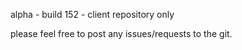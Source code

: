 alpha - build 152 - client repository only

please feel free to post any issues/requests to the git.